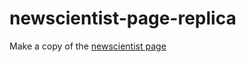 # newscientist-page-replica

Make a copy of the [newscientist page](https://www.newscientist.com/article/2300626-deepmind-ai-helps-study-strange-electrons-in-chemical-reactions/)
